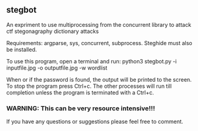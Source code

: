 ## stegbot
An expriment to use multiprocessing from the concurrent library to attack ctf stegonagraphy dictionary attacks

Requirements: argparse, sys, concurrent, subprocess. Steghide must also be installed.

To use this program, open a terminal and run: python3 stegbot.py -i inputfile.jpg -o outputfile.jpg -w wordlist

When or if the password is found, the output will be printed to the screen. To stop the program press Ctrl+c. The other processes will run till completion unless the program is terminated with a Ctrl+c. 


### WARNING: This can be very resource intensive!!!

If you have any questions or suggestions please feel free to comment.

